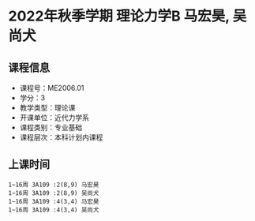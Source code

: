 # 2022年秋季学期 理论力学B 马宏昊, 吴尚犬






## 课程信息

- 课程号：ME2006.01
- 学分：3
- 教学类型：理论课
- 开课单位：近代力学系
- 课程类别：专业基础
- 课程层次：本科计划内课程

## 上课时间

```
1~16周 3A109 :2(8,9) 马宏昊
1~16周 3A109 :2(8,9) 吴尚犬
1~16周 3A109 :4(3,4) 马宏昊
1~16周 3A109 :4(3,4) 吴尚犬
```


